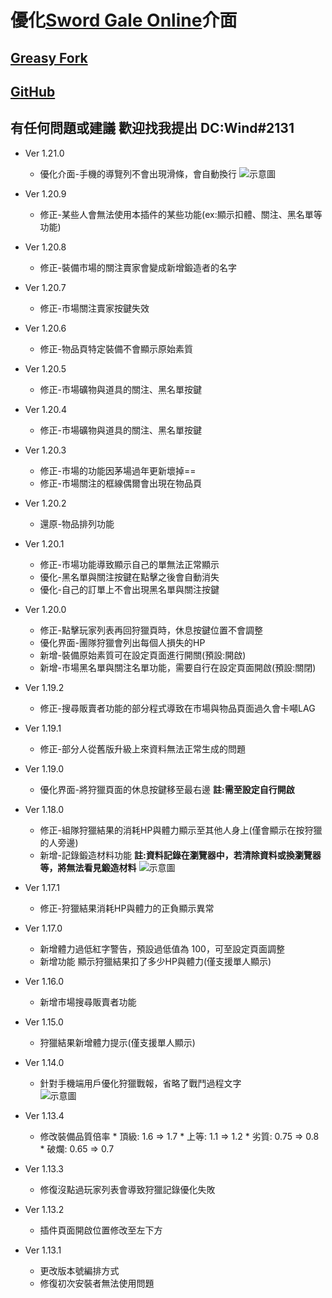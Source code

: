 # 優化[Sword Gale Online](https://swordgale.online/)介面  
## [Greasy Fork ](https://greasyfork.org/zh-TW/scripts/453463-sword-gale-online-%E4%BB%8B%E9%9D%A2%E5%84%AA%E5%8C%96)  
## [GitHub](https://github.com/shiow620412/SGO-Interface-Optimization)  
## 有任何問題或建議 歡迎找我提出 DC:Wind#2131

* Ver 1.21.0
  
  * 優化介面-手機的導覽列不會出現滑條，會自動換行
    ![示意圖](https://cdn.discordapp.com/attachments/641953496328830976/1068203350585266316/image.png)

* Ver 1.20.9
  
  * 修正-某些人會無法使用本插件的某些功能(ex:顯示扣體、關注、黑名單等功能)
  
* Ver 1.20.8
  
  * 修正-裝備市場的關注賣家會變成新增鍛造者的名字
  
* Ver 1.20.7
  
  * 修正-市場關注賣家按鍵失效
  
* Ver 1.20.6
  
  * 修正-物品頁特定裝備不會顯示原始素質
  
* Ver 1.20.5
  
  * 修正-市場礦物與道具的關注、黑名單按鍵
  
* Ver 1.20.4
  
  * 修正-市場礦物與道具的關注、黑名單按鍵

* Ver 1.20.3
  
  * 修正-市場的功能因茅場過年更新壞掉==
  * 修正-市場關注的框線偶爾會出現在物品頁

* Ver 1.20.2
  
  * 還原-物品排列功能

* Ver 1.20.1
  
  * 修正-市場功能導致顯示自己的單無法正常顯示
  * 優化-黑名單與關注按鍵在點擊之後會自動消失
  * 優化-自己的訂單上不會出現黑名單與關注按鍵

* Ver 1.20.0
  
  * 修正-點擊玩家列表再回狩獵頁時，休息按鍵位置不會調整
  * 優化界面-團隊狩獵會列出每個人損失的HP
  * 新增-裝備原始素質可在設定頁面進行開關(預設:開啟)
  * 新增-市場黑名單與關注名單功能，需要自行在設定頁面開啟(預設:關閉)

* Ver 1.19.2
  
  * 修正-搜尋販賣者功能的部分程式導致在市場與物品頁面過久會卡噸LAG
  
* Ver 1.19.1
  
  * 修正-部分人從舊版升級上來資料無法正常生成的問題
  
* Ver 1.19.0
  
  * 優化界面-將狩獵頁面的休息按鍵移至最右邊 **註:需至設定自行開啟**

* Ver 1.18.0
  
  * 修正-組隊狩獵結果的消耗HP與體力顯示至其他人身上(僅會顯示在按狩獵的人旁邊)
  * 新增-記錄鍛造材料功能 **註:資料記錄在瀏覽器中，若清除資料或換瀏覽器等，將無法看見鍛造材料**
    ![示意圖](https://cdn.discordapp.com/attachments/586112717954220049/1062437927168245770/image.png)

* Ver 1.17.1
  
  * 修正-狩獵結果消耗HP與體力的正負顯示異常
  
* Ver 1.17.0
  
  * 新增體力過低紅字警告，預設過低值為 100，可至設定頁面調整
  * 新增功能 顯示狩獵結果扣了多少HP與體力(僅支援單人顯示)
  
* Ver 1.16.0
  
  * 新增市場搜尋販賣者功能
  
* Ver 1.15.0
  
  * 狩獵結果新增體力提示(僅支援單人顯示)

* Ver 1.14.0
  
  * 針對手機端用戶優化狩獵戰報，省略了戰鬥過程文字  
  ![示意圖](https://cdn.discordapp.com/attachments/586112717954220049/1061711095460540496/image.png)

* Ver 1.13.4
  
  * 修改裝備品質倍率
        * 頂級: 1.6 => 1.7
        * 上等: 1.1 => 1.2
        * 劣質: 0.75 => 0.8
        * 破爛: 0.65 => 0.7

* Ver 1.13.3
  
  * 修復沒點過玩家列表會導致狩獵記錄優化失敗
  
* Ver 1.13.2
  
  * 插件頁面開啟位置修改至左下方

* Ver 1.13.1
  
  * 更改版本號編排方式
  * 修復初次安裝者無法使用問題
